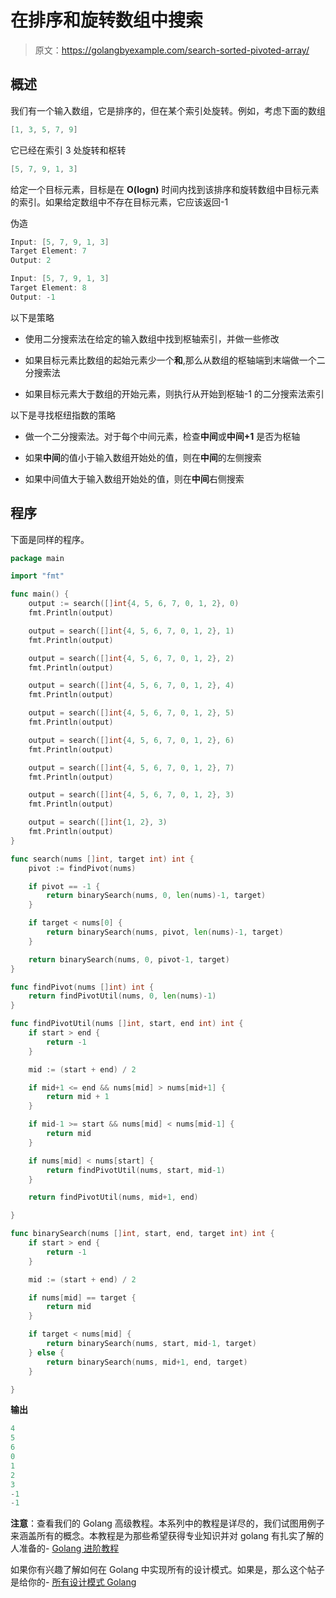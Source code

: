 # 在排序和旋转数组中搜索

> 原文：<https://golangbyexample.com/search-sorted-pivoted-array/>

## **概述**

我们有一个输入数组，它是排序的，但在某个索引处旋转。例如，考虑下面的数组

```go
[1, 3, 5, 7, 9]
```

它已经在索引 3 处旋转和枢转

```go
[5, 7, 9, 1, 3]
```

给定一个目标元素，目标是在 **O(logn)** 时间内找到该排序和旋转数组中目标元素的索引。如果给定数组中不存在目标元素，它应该返回-1

伪造

```go
Input: [5, 7, 9, 1, 3]
Target Element: 7
Output: 2

Input: [5, 7, 9, 1, 3]
Target Element: 8
Output: -1
```

以下是策略

*   使用二分搜索法在给定的输入数组中找到枢轴索引，并做一些修改

*   如果目标元素比数组的起始元素少一个**和**,那么从数组的枢轴端到末端做一个二分搜索法

*   如果目标元素大于数组的开始元素，则执行从开始到枢轴-1 的二分搜索法索引

以下是寻找枢纽指数的策略

*   做一个二分搜索法。对于每个中间元素，检查**中间**或**中间+1** 是否为枢轴

*   如果**中间**的值小于输入数组开始处的值，则在**中间**的左侧搜索

*   如果中间值大于输入数组开始处的值，则在**中间**右侧搜索

## **程序**

下面是同样的程序。

```go
package main

import "fmt"

func main() {
	output := search([]int{4, 5, 6, 7, 0, 1, 2}, 0)
	fmt.Println(output)

	output = search([]int{4, 5, 6, 7, 0, 1, 2}, 1)
	fmt.Println(output)

	output = search([]int{4, 5, 6, 7, 0, 1, 2}, 2)
	fmt.Println(output)

	output = search([]int{4, 5, 6, 7, 0, 1, 2}, 4)
	fmt.Println(output)

	output = search([]int{4, 5, 6, 7, 0, 1, 2}, 5)
	fmt.Println(output)

	output = search([]int{4, 5, 6, 7, 0, 1, 2}, 6)
	fmt.Println(output)

	output = search([]int{4, 5, 6, 7, 0, 1, 2}, 7)
	fmt.Println(output)

	output = search([]int{4, 5, 6, 7, 0, 1, 2}, 3)
	fmt.Println(output)

	output = search([]int{1, 2}, 3)
	fmt.Println(output)
}

func search(nums []int, target int) int {
	pivot := findPivot(nums)

	if pivot == -1 {
		return binarySearch(nums, 0, len(nums)-1, target)
	}

	if target < nums[0] {
		return binarySearch(nums, pivot, len(nums)-1, target)
	}

	return binarySearch(nums, 0, pivot-1, target)
}

func findPivot(nums []int) int {
	return findPivotUtil(nums, 0, len(nums)-1)
}

func findPivotUtil(nums []int, start, end int) int {
	if start > end {
		return -1
	}

	mid := (start + end) / 2

	if mid+1 <= end && nums[mid] > nums[mid+1] {
		return mid + 1
	}

	if mid-1 >= start && nums[mid] < nums[mid-1] {
		return mid
	}

	if nums[mid] < nums[start] {
		return findPivotUtil(nums, start, mid-1)
	}

	return findPivotUtil(nums, mid+1, end)

}

func binarySearch(nums []int, start, end, target int) int {
	if start > end {
		return -1
	}

	mid := (start + end) / 2

	if nums[mid] == target {
		return mid
	}

	if target < nums[mid] {
		return binarySearch(nums, start, mid-1, target)
	} else {
		return binarySearch(nums, mid+1, end, target)
	}

}
```

**输出**

```go
4
5
6
0
1
2
3
-1
-1
```

**注意**：查看我们的 Golang 高级教程。本系列中的教程是详尽的，我们试图用例子来涵盖所有的概念。本教程是为那些希望获得专业知识并对 golang 有扎实了解的人准备的- [Golang 进阶教程](https://golangbyexample.com/golang-comprehensive-tutorial/)

如果你有兴趣了解如何在 Golang 中实现所有的设计模式。如果是，那么这个帖子是给你的- [所有设计模式 Golang](https://golangbyexample.com/all-design-patterns-golang/)